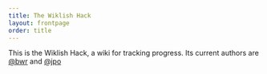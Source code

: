 ```yaml
---
title: The Wiklish Hack
layout: frontpage
order: title
---
```


This is the Wiklish Hack, a wiki for tracking progress. Its
current authors are [@bwr](http://www.benwr.net) and
[@jpo](https://github.com/jpouellet)
